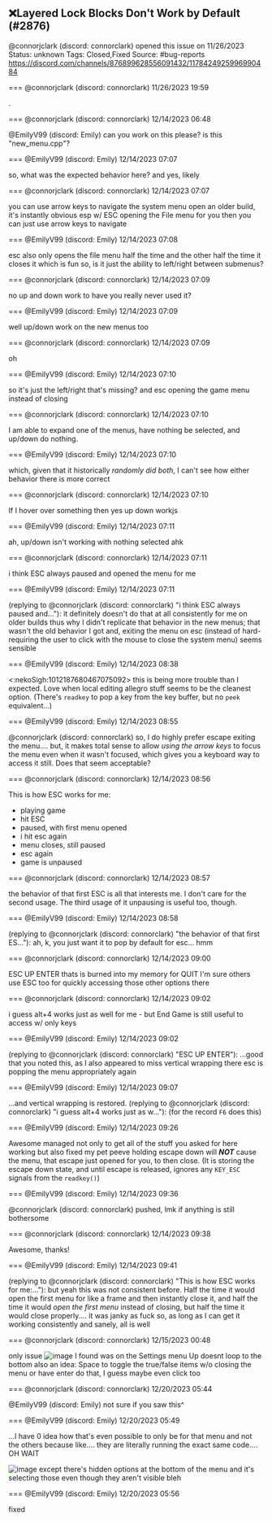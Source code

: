 ## ❌Layered Lock Blocks Don't Work by Default (#2876)
@connorjclark (discord: connorclark) opened this issue on 11/26/2023
Status: unknown
Tags: Closed,Fixed
Source: #bug-reports https://discord.com/channels/876899628556091432/1178424925996990484


=== @connorjclark (discord: connorclark) 11/26/2023 19:59

.

=== @connorjclark (discord: connorclark) 12/14/2023 06:48

@EmilyV99 (discord: Emily) can you work on this please?
is this "new_menu.cpp"?

=== @EmilyV99 (discord: Emily) 12/14/2023 07:07

so, what was the expected behavior here?
and yes, likely

=== @connorjclark (discord: connorclark) 12/14/2023 07:07

you can use arrow keys to navigate the system menu
open an older build, it's instantly obvious
esp w/ ESC opening the File menu for you
then you can just use arrow keys to navigate

=== @EmilyV99 (discord: Emily) 12/14/2023 07:08

esc also only opens the file menu half the time
and the other half the time it closes it
which is fun
so, is it just the ability to left/right between submenus?

=== @connorjclark (discord: connorclark) 12/14/2023 07:09

no up and down work to
have you really never used it?

=== @EmilyV99 (discord: Emily) 12/14/2023 07:09

well up/down work on the new menus too

=== @connorjclark (discord: connorclark) 12/14/2023 07:09

oh

=== @EmilyV99 (discord: Emily) 12/14/2023 07:10

so it's just the left/right that's missing?
and esc opening the game menu instead of closing

=== @connorjclark (discord: connorclark) 12/14/2023 07:10

I am able to expand one of the menus, have nothing be selected, and up/down do nothing.

=== @EmilyV99 (discord: Emily) 12/14/2023 07:10

which, given that it historically *randomly did both*, I can't see how either behavior there is more correct

=== @connorjclark (discord: connorclark) 12/14/2023 07:10

If I hover over something then yes up down workjs

=== @EmilyV99 (discord: Emily) 12/14/2023 07:11

ah, up/down isn't working with nothing selected
ahk

=== @connorjclark (discord: connorclark) 12/14/2023 07:11

i think ESC always paused and opened the menu for me

=== @EmilyV99 (discord: Emily) 12/14/2023 07:11

(replying to @connorjclark (discord: connorclark) "i think ESC always paused and…"): it definitely doesn't do that at all consistently for me on older builds
thus why I didn't replicate that behavior in the new menus; that wasn't the old behavior I got
and, exiting the menu on esc (instead of hard-requiring the user to click with the mouse to close the system menu) seems sensible

=== @EmilyV99 (discord: Emily) 12/14/2023 08:38

<:nekoSigh:1012187680467075092>
this is being more trouble than I expected. Love when local editing allegro stuff seems to be the cleanest option.
(There's `readkey` to pop a key from the key buffer, but no `peek` equivalent...)

=== @EmilyV99 (discord: Emily) 12/14/2023 08:55

@connorjclark (discord: connorclark) so, I do highly prefer escape exiting the menu.... but, it makes total sense to allow *using the arrow keys* to focus the menu even when it wasn't focused, which gives you a keyboard way to access it still. Does that seem acceptable?

=== @connorjclark (discord: connorclark) 12/14/2023 08:56

This is how ESC works for me:

- playing game
- hit ESC
- paused, with first menu opened
- i hit esc again
- menu closes, still paused
- esc again
- game is unpaused

=== @connorjclark (discord: connorclark) 12/14/2023 08:57

the behavior of that first ESC is all that interests me. I don't care for the second usage. The third usage of it unpausing is useful too, though.

=== @EmilyV99 (discord: Emily) 12/14/2023 08:58

(replying to @connorjclark (discord: connorclark) "the behavior of that first ES…"): ah, k, you just want it to pop by default for esc... hmm

=== @connorjclark (discord: connorclark) 12/14/2023 09:00

ESC UP ENTER
thats is burned into my memory for QUIT
I'm sure others use ESC too for quickly accessing those other options there

=== @connorjclark (discord: connorclark) 12/14/2023 09:02

i guess alt+4 works just as well for me - but End Game is still useful to access w/ only keys

=== @EmilyV99 (discord: Emily) 12/14/2023 09:02

(replying to @connorjclark (discord: connorclark) "ESC UP ENTER"): ...good that you noted this, as I also appeared to miss vertical wrapping there
esc is popping the menu appropriately again

=== @EmilyV99 (discord: Emily) 12/14/2023 09:07

...and vertical wrapping is restored.
(replying to @connorjclark (discord: connorclark) "i guess alt+4 works just as w…"): (for the record `F6` does this)

=== @EmilyV99 (discord: Emily) 12/14/2023 09:26

Awesome
managed not only to get all of the stuff you asked for here working
but also fixed my pet peeve
holding escape down will ***NOT*** cause the menu, that escape just opened for you, to then close.
(It is storing the escape down state, and until escape is released, ignores any `KEY_ESC` signals from the `readkey()`)

=== @EmilyV99 (discord: Emily) 12/14/2023 09:36

@connorjclark (discord: connorclark) pushed, lmk if anything is still bothersome

=== @connorjclark (discord: connorclark) 12/14/2023 09:38

Awesome, thanks!

=== @EmilyV99 (discord: Emily) 12/14/2023 09:41

(replying to @connorjclark (discord: connorclark) "This is how ESC works for me:…"): but yeah this was not consistent before. Half the time it would open the first menu for like a frame and then instantly close it, and half the time it would *open the first menu* instead of closing, but half the time it would close properly.... it was janky as fuck
so, as long as I can get it working consistently and sanely, all is well

=== @connorjclark (discord: connorclark) 12/15/2023 00:48

only issue
![image](https://cdn.discordapp.com/attachments/1178424925996990484/1185020509092581437/image.png?ex=65ea6059&is=65d7eb59&hm=91b011789ef98d4693bdee1eb2bbb2d0a957fd3a01ed91a75a6afcab62099490&)
I found was on the Settings menu
Up doesnt loop to the bottom
also an idea: Space to toggle the true/false items w/o closing the menu
or have enter do that, I guess
maybe even click too

=== @connorjclark (discord: connorclark) 12/20/2023 05:44

@EmilyV99 (discord: Emily) not sure if you saw this^

=== @EmilyV99 (discord: Emily) 12/20/2023 05:49

...I have 0 idea how that's even possible
to only be for that menu and not the others
because like.... they are literally running the exact same code....
OH WAIT

![image](https://cdn.discordapp.com/attachments/1178424925996990484/1186908657665978408/image.png?ex=65e80453&is=65d58f53&hm=f2c968d48bcbc004c85b66a8458169e63b01be0d7eb349de8f064549ecc672a6&)
except there's hidden options at the bottom of the menu
and it's selecting those even though they aren't visible
bleh

=== @EmilyV99 (discord: Emily) 12/20/2023 05:56

fixed
